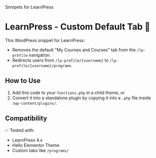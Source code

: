 Snnipets for LearnPress

# LearnPress - Custom Default Tab 🧠

This WordPress snippet for LearnPress:
- Removes the default "My Courses and Courses" tab from the `/lp-profile` navigation.
- Redirects users from `/lp-profile/{username}` to `/lp-profile/{username}/programs`.

## How to Use

1. Add this code to your `functions.php` in a child theme, or
2. Convert it into a standalone plugin by copying it into a `.php` file inside `/wp-content/plugins/`.

## Compatibility

✅ Tested with:
- LearnPress 4.x
- Hello Elementor Theme
- Custom tabs like `/programs/`

